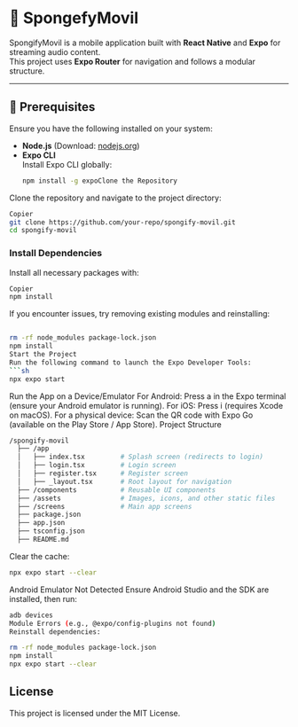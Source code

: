 # 🎵 SpongefyMovil 

SpongifyMovil is a mobile application built with **React Native** and **Expo** for streaming audio content.  
This project uses **Expo Router** for navigation and follows a modular structure.

---

## 📌 **Prerequisites**
Ensure you have the following installed on your system:

- **Node.js** (Download: [nodejs.org](https://nodejs.org/))
- **Expo CLI**  
  Install Expo CLI globally:
  ```sh
  npm install -g expoClone the Repository
   ```
Clone the repository and navigate to the project directory:
  ```sh
Copier
git clone https://github.com/your-repo/spongify-movil.git
cd spongify-movil
```
### Install Dependencies
Install all necessary packages with:
```sh
Copier
npm install
```
If you encounter issues, try removing existing modules and reinstalling:
```sh

rm -rf node_modules package-lock.json
npm install
Start the Project
Run the following command to launch the Expo Developer Tools:
```sh
npx expo start
```
Run the App on a Device/Emulator
For Android: Press a in the Expo terminal (ensure your Android emulator is running).
For iOS: Press i (requires Xcode on macOS).
For a physical device: Scan the QR code with Expo Go (available on the Play Store / App Store).
Project Structure
```bash
/spongify-movil
  ├── /app
  │   ├── index.tsx         # Splash screen (redirects to login)
  │   ├── login.tsx         # Login screen
  │   ├── register.tsx      # Register screen
  │   ├── _layout.tsx       # Root layout for navigation
  ├── /components           # Reusable UI components
  ├── /assets               # Images, icons, and other static files
  ├── /screens              # Main app screens
  ├── package.json
  ├── app.json
  ├── tsconfig.json
  ├── README.md
```

Clear the cache:

```sh
npx expo start --clear
```
Android Emulator Not Detected
Ensure Android Studio and the SDK are installed, then run:

```sh
adb devices
Module Errors (e.g., @expo/config-plugins not found)
Reinstall dependencies:
```

```sh
rm -rf node_modules package-lock.json
npm install
npx expo start --clear
```

## License
This project is licensed under the MIT License.


